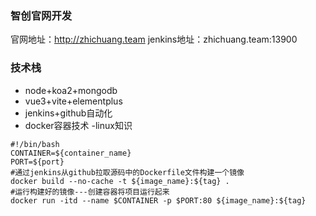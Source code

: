 ### 智创官网开发 
官网地址：http://zhichuang.team
jenkins地址：zhichuang.team:13900

### 技术栈
- node+koa2+mongodb
- vue3+vite+elementplus
- jenkins+github自动化
- docker容器技术
-linux知识

```
#!/bin/bash
CONTAINER=${container_name}
PORT=${port}
#通过jenkins从github拉取源码中的Dockerfile文件构建一个镜像
docker build --no-cache -t ${image_name}:${tag} .
#运行构建好的镜像---创建容器将项目运行起来 
docker run -itd --name $CONTAINER -p $PORT:80 ${image_name}:${tag}
```